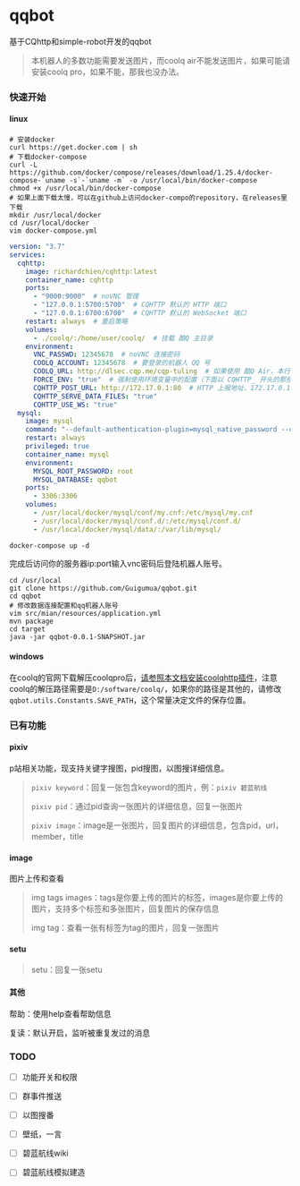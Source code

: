 # qqbot

基于CQhttp和simple-robot开发的qqbot

> 本机器人的多数功能需要发送图片，而coolq air不能发送图片，如果可能请安装coolq pro，如果不能，那我也没办法。

### 快速开始

#### linux

```shell
# 安装docker
curl https://get.docker.com | sh
# 下载docker-compose
curl -L https://github.com/docker/compose/releases/download/1.25.4/docker-compose-`uname -s`-`uname -m` -o /usr/local/bin/docker-compose
chmod +x /usr/local/bin/docker-compose
# 如果上面下载太慢，可以在github上访问docker-compo的repository，在releases里下载
mkdir /usr/local/docker
cd /usr/local/docker
vim docker-compose.yml
```

```yaml
version: "3.7"
services:
  cqhttp:
    image: richardchien/cqhttp:latest
    container_name: cqhttp
    ports:
      - "9000:9000"  # noVNC 管理
      - "127.0.0.1:5700:5700"  # CQHTTP 默认的 HTTP 端口
      - "127.0.0.1:6700:6700"  # CQHTTP 默认的 WebSocket 端口
    restart: always  # 重启策略
    volumes:
      - ./coolq/:/home/user/coolq/  # 挂载 酷Q 主目录
    environment:
      VNC_PASSWD: 12345678  # noVNC 连接密码
      COOLQ_ACCOUNT: 12345678  # 要登录的机器人 QQ 号
      COOLQ_URL: http://dlsec.cqp.me/cqp-tuling  # 如果使用 酷Q Air，本行可以删除，如使用 酷Q Pro，需将 URL 中的 cqa-tuling 改为 cqp-tuling
      FORCE_ENV: "true"  # 强制使用环境变量中的配置（下面以 CQHTTP_ 开头的那些），这会使手动对 CQHTTP 配置文件的修改在重启容器后失效，删除此项则下面的配置只在容器第一次启动时写入配>置文件
      CQHTTP_POST_URL: http://172.17.0.1:80  # HTTP 上报地址，172.17.0.1 通常是宿主机在默认网桥上的 IP 地址，可通过 docker inspect bridge 查看
      CQHTTP_SERVE_DATA_FILES: "true"
      CQHTTP_USE_WS: "true"  
  mysql:
    image: mysql
    command: "--default-authentication-plugin=mysql_native_password --character-set-server=utf8mb4 --collation-server=utf8mb4_unicode_ci --secure_file_priv=/var/lib/mysql"
    restart: always
    privileged: true
    container_name: mysql
    environment:
      MYSQL_ROOT_PASSWORD: root
      MYSQL_DATABASE: qqbot
    ports:
      - 3306:3306
    volumes:
      - /usr/local/docker/mysql/conf/my.cnf:/etc/mysql/my.cnf
      - /usr/local/docker/mysql/conf.d/:/etc/mysql/conf.d/
      - /usr/local/docker/mysql/data/:/var/lib/mysql/
```

```shell
docker-compose up -d
```

完成后访问你的服务器ip:port输入vnc密码后登陆机器人账号。

```shell
cd /usr/local
git clone https://github.com/Guigumua/qqbot.git
cd qqbot
# 修改数据连接配置和qq机器人账号
vim src/mian/resources/application.yml
mvn package
cd target
java -jar qqbot-0.0.1-SNAPSHOT.jar
```

#### windows

在coolq的官网下载解压coolqpro后，[请参照本文档安装coolqhttp插件](https://cqhttp.cc/docs/4.14/#/)，注意coolq的解压路径需要是`D:/software/coolq/`，如果你的路径是其他的，请修改`qqbot.utils.Constants.SAVE_PATH`，这个常量决定文件的保存位置。

### 已有功能

#### pixiv

p站相关功能，现支持关键字搜图，pid搜图，以图搜详细信息。

> `pixiv keyword`：回复一张包含keyword的图片，例：`pixiv 碧蓝航线`
>
> `pixiv pid`：通过pid查询一张图片的详细信息，回复一张图片
>
> `pixiv image`：image是一张图片，回复图片的详细信息，包含pid，url，member，title

#### image

图片上传和查看

> img tags images：tags是你要上传的图片的标签，images是你要上传的图片，支持多个标签和多张图片，回复图片的保存信息
>
> img tag：查看一张有标签为tag的图片，回复一张图片

#### setu

> setu：回复一张setu

#### 其他

帮助：使用help查看帮助信息

复读：默认开启，监听被重复发过的消息

### TODO

- [ ] 功能开关和权限
- [ ] 群事件推送
- [ ] 以图搜番
- [ ] 壁纸，一言
- [ ] 碧蓝航线wiki
- [ ] 碧蓝航线模拟建造

